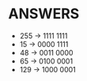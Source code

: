

# ANSWERS

- 255 -> 1111 1111
- 15  -> 0000 1111       
- 48  -> 0011 0000  
- 65  -> 0100 0001
- 129 -> 1000 0001